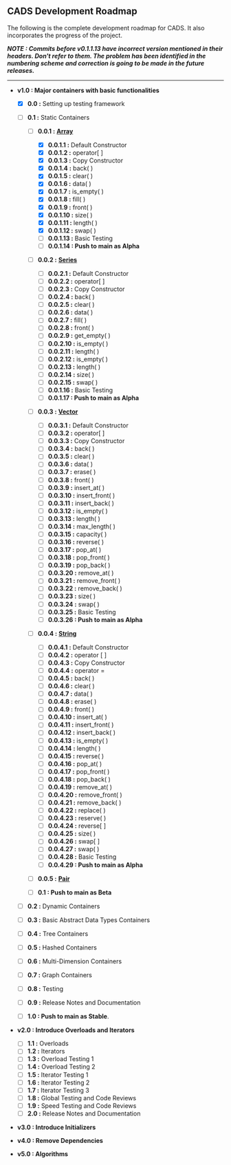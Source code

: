 ## CADS Development Roadmap
The following is the complete development roadmap for CADS. It also incorporates the progress of the project.

**_NOTE : Commits before v0.1.1.13 have incorrect version mentioned in their headers. Don't refer to them. The problem has been identified in the numbering scheme and correction is going to be made in the future releases._**

---

- **v1.0 : Major containers with basic functionalities**
	
	- [x] **0.0 :** Setting up testing framework
	
	- [ ] **0.1 :** Static Containers
	
		- [ ] **0.0.1 :** **[Array](https://github.com/coenfuse/CADS/tree/ARRAY)**

			- [x] **0.0.1.1 :** Default Constructor
			- [x] **0.0.1.2 :** operator[ ]
			- [x] **0.0.1.3 :** Copy Constructor
			- [x] **0.0.1.4 :** back( )
			- [x] **0.0.1.5 :** clear( )
			- [x] **0.0.1.6 :** data( )
			- [x] **0.0.1.7 :** is_empty( )
			- [x] **0.0.1.8 :** fill( )
			- [x] **0.0.1.9 :** front( )
			- [x] **0.0.1.10 :** size( )
			- [x] **0.0.1.11 :** length( )
			- [x] **0.0.1.12 :** swap( )
			- [ ] **0.0.1.13 :** Basic Testing
			- [ ] **0.0.1.14 : Push to main as Alpha**
		
		- [ ] **0.0.2 :** **[Series](https://github.com/coenfuse/CADS/tree/SERIES)**
	
			- [ ] **0.0.2.1 :** Default Constructor
			- [ ] **0.0.2.2 :** operator[ ]
			- [ ] **0.0.2.3 :** Copy Constructor
			- [ ] **0.0.2.4 :** back( )
			- [ ] **0.0.2.5 :** clear( )
			- [ ] **0.0.2.6 :** data( )
			- [ ] **0.0.2.7 :** fill( )
			- [ ] **0.0.2.8 :** front( )
			- [ ] **0.0.2.9 :** get_empty( )
			- [ ] **0.0.2.10 :** is_empty( )
			- [ ] **0.0.2.11 :** length( )
			- [ ] **0.0.2.12 :** is_empty( )
			- [ ] **0.0.2.13 :** length( )
			- [ ] **0.0.2.14 :** size( )
			- [ ] **0.0.2.15 :** swap( )
			- [ ] **0.0.1.16 :** Basic Testing
			- [ ] **0.0.1.17 : Push to main as Alpha**
			
		- [ ] **0.0.3 :** **[Vector](https://github.com/coenfuse/CADS/tree/VECTOR)**
	
			- [ ] **0.0.3.1 :** Default Constructor
			- [ ] **0.0.3.2 :** operator[ ]
			- [ ] **0.0.3.3 :** Copy Constructor
			- [ ] **0.0.3.4 :** back( )
			- [ ] **0.0.3.5 :** clear( )
			- [ ] **0.0.3.6 :** data( )
			- [ ] **0.0.3.7 :** erase( )
			- [ ] **0.0.3.8 :** front( )
			- [ ] **0.0.3.9 :** insert_at( )
			- [ ] **0.0.3.10 :** insert_front( )
			- [ ] **0.0.3.11 :** insert_back( )
			- [ ] **0.0.3.12 :** is_empty( )
			- [ ] **0.0.3.13 :** length( )
			- [ ] **0.0.3.14 :** max_length( )
			- [ ] **0.0.3.15 :** capacity( )
			- [ ] **0.0.3.16 :** reverse( )
			- [ ] **0.0.3.17 :** pop_at( )
			- [ ] **0.0.3.18 :** pop_front( )
			- [ ] **0.0.3.19 :** pop_back( )
			- [ ] **0.0.3.20 :** remove_at( )
			- [ ] **0.0.3.21 :** remove_front( )
			- [ ] **0.0.3.22 :** remove_back( )
			- [ ] **0.0.3.23 :** size( )
			- [ ] **0.0.3.24 :** swap( )
			- [ ] **0.0.3.25 :** Basic Testing
			- [ ] **0.0.3.26 : Push to main as Alpha**
		
		- [ ] **0.0.4 :** **[String](https://github.com/coenfuse/CADS/tree/STRING)**
			
			- [ ] **0.0.4.1 :** Default Constructor
			- [ ] **0.0.4.2 :** operator [ ]
			- [ ] **0.0.4.3 :** Copy Constructor
			- [ ] **0.0.4.4 :** operator =
			- [ ] **0.0.4.5 :** back( )
			- [ ] **0.0.4.6 :** clear( )
			- [ ] **0.0.4.7 :** data( )
			- [ ] **0.0.4.8 :** erase( )
			- [ ] **0.0.4.9 :** front( )
			- [ ] **0.0.4.10 :** insert_at( )
			- [ ] **0.0.4.11 :** insert_front( )
			- [ ] **0.0.4.12 :** insert_back( )
			- [ ] **0.0.4.13 :** is_empty( )
			- [ ] **0.0.4.14 :** length( )
			- [ ] **0.0.4.15 :** reverse( )
			- [ ] **0.0.4.16 :** pop_at( )
			- [ ] **0.0.4.17 :** pop_front( )
			- [ ] **0.0.4.18 :** pop_back( )
			- [ ] **0.0.4.19 :** remove_at( )
			- [ ] **0.0.4.20 :** remove_front( )
			- [ ] **0.0.4.21 :** remove_back( )
			- [ ] **0.0.4.22 :** replace( )
			- [ ] **0.0.4.23 :** reserve( )
			- [ ] **0.0.4.24 :** reverse[ ]
			- [ ] **0.0.4.25 :** size( )
			- [ ] **0.0.4.26 :** swap[ ]
			- [ ] **0.0.4.27 :** swap( )
			- [ ] **0.0.4.28 :** Basic Testing
			- [ ] **0.0.4.29 : Push to main as Alpha**
		
		- [ ] **0.0.5 :** **[Pair](https://github.com/coenfuse/CADS/tree/PAIR)**
		
		- [ ] **0.1 : Push to main as Beta**

	- [ ] **0.2 :** Dynamic Containers
	- [ ] **0.3 :** Basic Abstract Data Types Containers
	- [ ] **0.4 :** Tree Containers
	- [ ] **0.5 :** Hashed Containers
	- [ ] **0.6 :** Multi-Dimension Containers
	- [ ] **0.7 :** Graph Containers
	- [ ] **0.8 :** Testing
	- [ ] **0.9 :** Release Notes and Documentation
	- [ ] **1.0 : Push to main as Stable**.

- **v2.0 : Introduce Overloads and Iterators**
	
	- [ ] **1.1 :** Overloads
	- [ ] **1.2 :** Iterators
	- [ ] **1.3 :** Overload Testing 1
	- [ ] **1.4 :** Overload Testing 2
	- [ ] **1.5 :** Iterator Testing 1
	- [ ] **1.6 :** Iterator Testing 2
	- [ ] **1.7 :** Iterator Testing 3
	- [ ] **1.8 :** Global Testing and Code Reviews
	- [ ] **1.9 :** Speed Testing and Code Reviews
	- [ ] **2.0 :** Release Notes and Documentation

- **v3.0 : Introduce Initializers**
- **v4.0 : Remove Dependencies**
- **v5.0 : Algorithms**